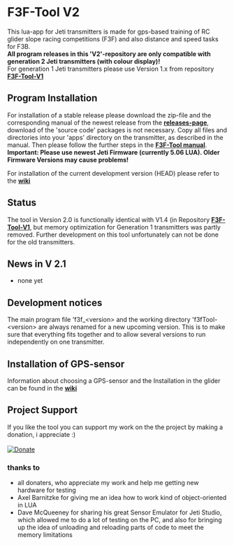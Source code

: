 # F3F-Tool V2
This lua-app for Jeti transmitters is made for gps-based training of RC glider slope racing competitions (F3F) and also distance and speed tasks for F3B.<br>
**All program releases in this 'V2'-repository are only compatible with generation 2 Jeti transmitters (with colour display)!**<br>
For generation 1 Jeti transmitters please use Version 1.x from repository [**F3F-Tool-V1**](https://github.com/frank-sc/F3F-Tool-V1) 

## Program Installation
For installation of a stable release please download the zip-file and the corresponding manual of the newest release from the [**releases-page**](https://github.com/frank-sc/F3F-Tool-V2/releases), download of the 'source code' packages is not necessary. Copy all files and directories into your 'apps' directory on the transmitter, as described in the manual. Then please follow the further steps in the [**F3F-Tool manual**](docs/F3F-Tool%20Manual.md).<br>
**Important: Please use newest Jeti Firmware (currently 5.06 LUA). Older Firmware Versions may cause problems!**

For installation of the current development version (HEAD) please refer to the [**wiki**](https://github.com/frank-sc/F3F-Tool-V2/wiki)

## Status
The tool in Version 2.0 is functionally identical with V1.4 (in Repository [**F3F-Tool-V1**](https://github.com/frank-sc/F3F-Tool-V1), but memory optimization for Generation 1 transmitters was partly removed. Further development on this tool unfortunately can not be done for the old transmitters.

## News in V 2.1
- none yet

## Development notices
The main program file 'f3f_\<version\> and the working directory 'f3fTool-\<version\> are always renamed for a new upcoming version. This is to make sure that everything fits together and to allow several versions to run independently on one transmitter.

## Installation of GPS-sensor
Information about choosing a GPS-sensor and the Installation in the glider can be found in the [**wiki**](https://github.com/frank-sc/F3F-Tool-V2/wiki)

## Project Support
If you like the tool you can support my work on the the project by making a donation, i appreciate :)<br><br>
[![Donate](https://www.paypalobjects.com/en_US/i/btn/btn_donateCC_LG.gif)](https://www.PayPal.Me/f3frank)<br>

### thanks to
- all donaters, who appreciate my work and help me getting new hardware for testing
- Axel Barnitzke for giving me an idea how to work kind of object-oriented in LUA
- Dave McQueeney for sharing his great Sensor Emulator for Jeti Studio, which allowed me to do a lot of testing on the PC,
and also for bringing up the idea of unloading and reloading parts of code to meet the memory limitations
